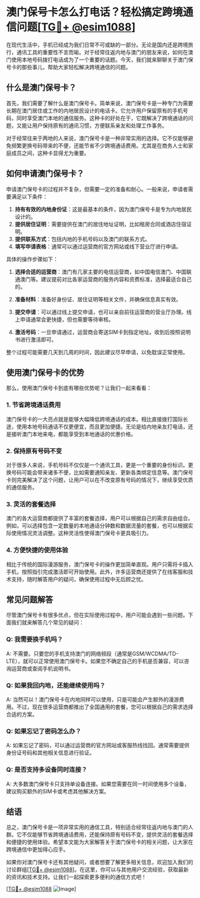 # 澳门保号卡怎么打电话？轻松搞定跨境通信问题[[TG💪+ @esim1088](https://t.me/s/esim1088)]

在现代生活中，手机已经成为我们日常不可或缺的一部分。无论是国内还是跨境旅行，通讯工具的重要性不言而喻。对于经常往返内地与澳门的朋友来说，如何在澳门使用本地号码拨打电话成为了一个重要的话题。今天，我们就来聊聊关于澳门保号卡的那些事儿，帮助大家轻松解决跨境通信的问题。

## 什么是澳门保号卡？

首先，我们需要了解什么是澳门保号卡。简单来说，澳门保号卡是一种专门为需要长期在澳门居住或工作的内地居民设计的电话卡。它允许用户保留原有的手机号码，同时享受澳门本地的通信服务。这种卡的好处在于，它既解决了跨境通话的问题，又能让用户保持原有的通讯习惯，方便联系亲友和处理工作事务。

对于经常往来于两地的人来说，澳门保号卡是一种非常实用的选择。它不仅能够避免频繁更换号码带来的不便，还能节省不少跨境通话费用。尤其是在商务人士和家庭成员之间，这种卡显得尤为重要。

## 如何申请澳门保号卡？

申请澳门保号卡的过程并不复杂，但需要一定的准备和耐心。一般来说，申请者需要满足以下条件：

1. **持有有效的内地身份证**：这是最基本的条件，因为澳门保号卡是专为内地居民设计的。
2. **提供居住证明**：需要提供在澳门的居住地址证明，比如租房合同或酒店住宿证明。
3. **提供联系方式**：包括内地的手机号码以及澳门的联系方式。
4. **填写申请表格**：通常可以通过运营商的官方网站或线下营业厅进行申请。

具体的操作步骤如下：

1. **选择合适的运营商**：澳门有几家主要的电信运营商，如中国电信澳门、中国联通澳门等。建议提前对比各家运营商的服务内容和资费标准，选择最适合自己的。
   
2. **准备材料**：准备好身份证、居住证明等相关文件，并确保信息真实有效。

3. **提交申请**：可以通过线上提交申请，也可以亲自前往运营商的营业厅办理。线上申请通常会更快捷，但也需要等待审核。

4. **激活号码**：一旦申请通过，运营商会寄送SIM卡到指定地址。收到后按照说明书进行激活即可。

整个过程可能需要几天到几周的时间，因此建议尽早申请，以免耽误正常使用。

## 使用澳门保号卡的优势

那么，使用澳门保号卡到底有哪些优势呢？让我们一起来看看：

### 1. 节省跨境通话费用

澳门保号卡的一大亮点就是能够大幅降低跨境通话的成本。相比直接拨打国际长途，使用本地号码通话不仅更便宜，而且更加便捷。无论是给内地亲友打电话，还是接听澳门本地来电，都能享受到本地通话的优惠价格。

### 2. 保持原有号码不变

对于很多人来说，手机号码不仅仅是一个通讯工具，更是一个重要的身份标识。更换号码可能会带来诸多不便，比如需要通知亲友、更新各类绑定信息等。澳门保号卡则完美解决了这个问题，让用户可以在不改变原有号码的情况下，继续享受优质的通信服务。

### 3. 灵活的套餐选择

澳门的各大运营商都提供了丰富的套餐选择，用户可以根据自己的需求自由组合。例如，可以选择包含一定数量的本地通话分钟数和数据流量的套餐，也可以根据实际使用情况灵活调整。这种灵活性使得澳门保号卡更具吸引力。

### 4. 方便快捷的使用体验

相比于传统的国际漫游服务，澳门保号卡的操作更加简单直观。用户只需将卡插入手机，按照指引完成激活即可开始使用。此外，许多运营商还提供了在线客服和技术支持，随时解答用户的疑问，确保使用过程中无后顾之忧。

## 常见问题解答

尽管澳门保号卡有很多优点，但在实际使用过程中，用户可能会遇到一些问题。下面我们就来解答几个常见的疑问：

### Q: 我需要换手机吗？

A: 不需要。只要您的手机支持澳门的网络频段（通常是GSM/WCDMA/TD-LTE），就可以正常使用澳门保号卡。如果您不确定自己的手机是否兼容，可以咨询运营商或查阅手机说明书。

### Q: 如果我回内地，还能继续使用吗？

A: 当然可以！澳门保号卡在内地同样可以使用，只是可能会产生额外的漫游费用。不过，现在很多运营商都推出了全国通用的套餐，您可以根据自己的需求选择合适的方案。

### Q: 如果忘记了密码怎么办？

A: 如果忘记了密码，可以通过运营商的官方网站或客服热线找回。通常需要提供身份证号码和其他相关信息进行验证。

### Q: 是否支持多设备同时连接？

A: 大多数澳门保号卡只支持单设备连接。如果您需要在同一时间使用多个设备，建议购买额外的SIM卡或考虑其他解决方案。

## 结语

总之，澳门保号卡是一项非常实用的通信工具，特别适合经常往返内地与澳门的人群。它不仅能够节省跨境通话费用，还能保持原有号码不变，提供灵活的套餐选择和便捷的使用体验。希望本文能为大家解答关于澳门保号卡的相关问题，让大家在跨境通信中更加得心应手。

如果你对澳门保号卡还有其他疑问，或者想要了解更多相关信息，欢迎加入我们的讨论群组[[TG💪+ @esim1088](https://t.me/s/esim1088)]。在这里，你可以与其他用户交流经验，获取最新的资讯和技术支持。让我们一起探索更多便利的通信方式吧！

[[TG💪+ @esim1088](https://t.me/s/esim1088) ![Image](https://i.postimg.cc/4NQfJmqS/Snipaste-2025-05-13-00-14-12.png)]